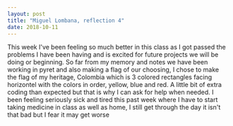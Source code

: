 ```yaml
---
layout: post
title: "Miguel Lombana, reflection 4"
date: 2018-10-11
---
```


This week I've been feeling so much better in this class as I got passed the problems I have been having and is excited for future projects we will be doing or beginning. 
So far from my memory and notes we have been working in pyret and also making a flag of our choosing, I chose to make the flag of my heritage, Colombia which is 3 colored rectangles facing horizontel with the colors in order, yellow, blue and red. A little bit of extra coding than expected but that is why I can ask for help when needed.
I been feeling seriously sick and tired this past week where I have to start taking medicine in class as well as home, I still get through the day it isn't that bad but I fear it may get worse
